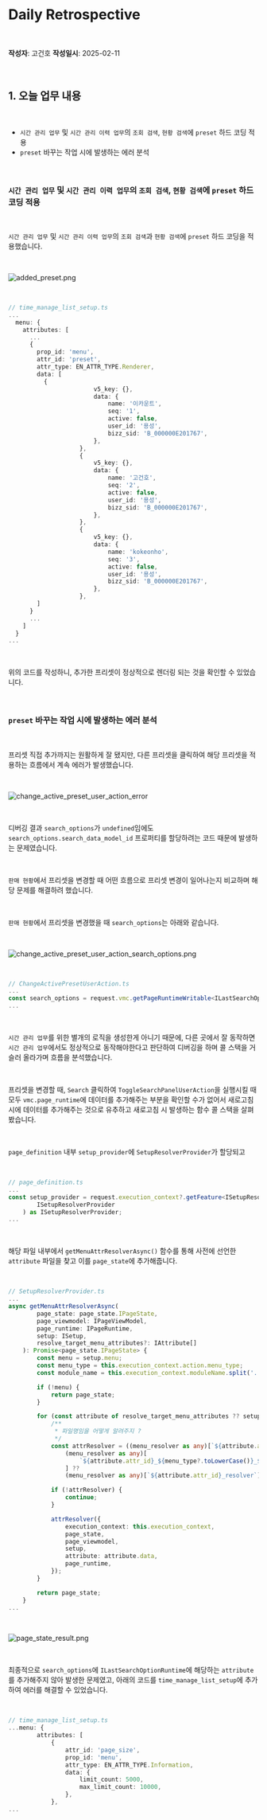 # Daily Retrospective

<br>

**작성자**: 고건호
**작성일시**: 2025-02-11

<br>

## 1. 오늘 업무 내용

<br>

- `시간 관리 업무` 및 `시간 관리 이력 업무`의 `조회 검색`, `현황 검색`에 `preset` 하드 코딩 적용
- `preset` 바꾸는 작업 시에 발생하는 에러 분석

<br>

### `시간 관리 업무` 및 `시간 관리 이력 업무`의 `조회 검색`, `현황 검색`에 `preset` 하드 코딩 적용

<br>

`시간 관리 업무` 및 `시간 관리 이력 업무`의 `조회 검색`과 `현황 검색`에 `preset` 하드 코딩을 적용했습니다.

<br>

![added_preset.png](./ref/keonho/added_preset.png)

<br>

```typescript
// time_manage_list_setup.ts
...
  menu: {
    attributes: [
      ...
      {
        prop_id: 'menu',
        attr_id: 'preset',
        attr_type: EN_ATTR_TYPE.Renderer,
        data: [
          {
						v5_key: {},
						data: {
							name: '이카운트',
							seq: '1',
							active: false,
							user_id: '용성',
							bizz_sid: 'B_000000E201767',
						},
					},
					{
						v5_key: {},
						data: {
							name: '고건호',
							seq: '2',
							active: false,
							user_id: '용성',
							bizz_sid: 'B_000000E201767',
						},
					},
					{
						v5_key: {},
						data: {
							name: 'kokeonho',
							seq: '3',
							active: false,
							user_id: '용성',
							bizz_sid: 'B_000000E201767',
						},
					},
        ]
      }
      ...
    ]
  }
...
```

<br>

위의 코드를 작성하니, 추가한 프리셋이 정상적으로 렌더링 되는 것을 확인할 수 있었습니다.

<br>

### `preset` 바꾸는 작업 시에 발생하는 에러 분석

<br>

프리셋 직접 추가까지는 원활하게 잘 됐지만, 다른 프리셋을 클릭하여 해당 프리셋을 적용하는 흐름에서 계속 에러가 발생했습니다.

<br>

![change_active_preset_user_action_error](./ref/keonho/change_active_preset_user_action_error.png)

<br>

디버깅 결과 `search_options`가 `undefined`임에도 `search_options.search_data_model_id` 프로퍼티를 할당하려는 코드 때문에 발생하는 문제였습니다.

<br>

`판매 현황`에서 프리셋을 변경할 때 어떤 흐름으로 프리셋 변경이 일어나는지 비교하며 해당 문제를 해결하려 했습니다.

<br>

`판매 현황`에서 프리셋을 변경했을 때 `search_options`는 아래와 같습니다.

<br>

![change_active_preset_user_action_search_options.png](./ref/keonho/change_active_preset_user_action_search_options.png)

<br>

```typescript
// ChangeActivePresetUserAction.ts
...
const search_options = request.vmc.getPageRuntimeWritable<ILastSearchOptionRuntime>(ILastSearchOptionRuntime);
...
```

<br>

`시간 관리 업무`를 위한 별개의 로직을 생성한게 아니기 때문에, 다른 곳에서 잘 동작하면 `시간 관리 업무`에서도 정상적으로 동작해야한다고 판단하여 디버깅을 하며 콜 스택을 거슬러 올라가며 흐름을 분석했습니다.

<br>

프리셋을 변경할 때, `Search` 클릭하여 `ToggleSearchPanelUserAction`을 실행시킬 때 모두 `vmc.page_runtime`에 데이터를 추가해주는 부분을 확인할 수가 없어서 새로고침 시에 데이터를 추가해주는 것으로 유추하고 새로고침 시 발생하는 함수 콜 스택을 살펴봤습니다.

<br>

`page_definition` 내부 `setup_provider`에 `SetupResolverProvider`가 할당되고

<br>

```typescript
// page_definition.ts
...
const setup_provider = request.execution_context?.getFeature<ISetupResolverProvider>(
		ISetupResolverProvider
	) as ISetupResolverProvider;
...
```

<br>

해당 파일 내부에서 `getMenuAttrResolverAsync()` 함수를 통해 사전에 선언한 `attribute` 파일을 찾고 이를 `page_state`에 추가해줍니다.

<br>

```typescript
// SetupResolverProvider.ts
...
async getMenuAttrResolverAsync(
		page_state: page_state.IPageState,
		page_viewmodel: IPageViewModel,
		page_runtime: IPageRuntime,
		setup: ISetup,
		resolve_target_menu_attributes?: IAttribute[]
	): Promise<page_state.IPageState> {
		const menu = setup.menu;
		const menu_type = this.execution_context.action.menu_type;
		const module_name = this.execution_context.moduleName.split('.')[1];

		if (!menu) {
			return page_state;
		}

		for (const attribute of resolve_target_menu_attributes ?? setup.menu.attributes ?? []) {
			/**
			 * 파일명임을 어떻게 알려주지 ?
			 */
			const attrResolver = ((menu_resolver as any)[`${attribute.attr_id}_${menu_type?.toLowerCase()}_resolver`] ??
				(menu_resolver as any)[
					`${attribute.attr_id}_${menu_type?.toLowerCase()}_${module_name?.toLowerCase()}_resolver`
				] ??
				(menu_resolver as any)[`${attribute.attr_id}_resolver`]) as IMenuResolver<any>;

			if (!attrResolver) {
				continue;
			}

			attrResolver({
				execution_context: this.execution_context,
				page_state,
				page_viewmodel,
				setup,
				attribute: attribute.data,
				page_runtime,
			});
		}

		return page_state;
	}
...
```

<br>

![page_state_result.png](./ref/keonho/page_state_result.png)

<br>

최종적으로 `search_options`에 `ILastSearchOptionRuntime`에 해당하는 `attribute`를 추가해주지 않아 발생한 문제였고, 아래의 코드를 `time_manage_list_setup`에 추가하여 에러를 해결할 수 있었습니다.

<br>

```typescript
// time_manage_list_setup.ts
...menu: {
		attributes: [
			{
				attr_id: 'page_size',
				prop_id: 'menu',
				attr_type: EN_ATTR_TYPE.Information,
				data: {
					limit_count: 5000,
					max_limit_count: 10000,
				},
			},
...
```
